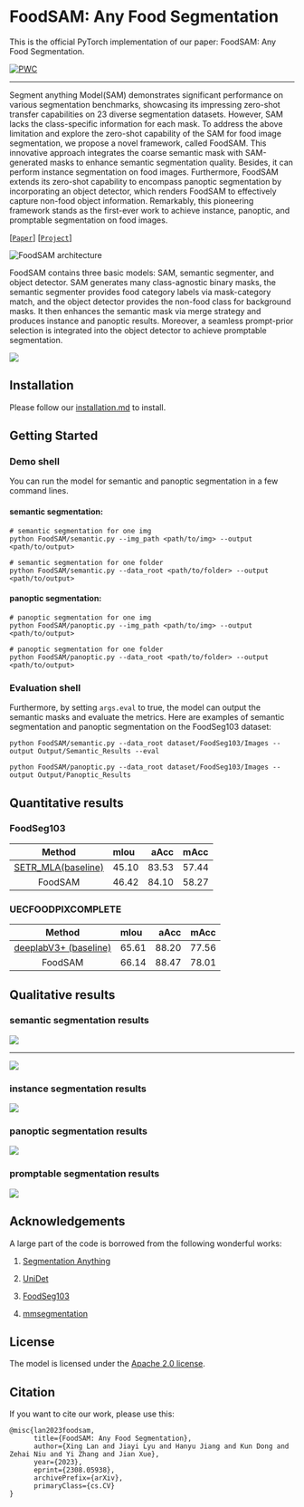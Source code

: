 # FoodSAM: Any Food Segmentation


This is the official PyTorch implementation of our paper:
FoodSAM: Any Food Segmentation.

[![PWC](https://img.shields.io/endpoint.svg?url=https://paperswithcode.com/badge/foodsam-any-food-segmentation/semantic-segmentation-on-foodseg103)](https://paperswithcode.com/sota/semantic-segmentation-on-foodseg103?p=foodsam-any-food-segmentation)

---

Segment anything Model(SAM) demonstrates significant performance on various segmentation benchmarks, showcasing its impressing zero-shot transfer capabilities on 23 diverse segmentation datasets. However, SAM lacks the class-specific information for each mask. To address the above limitation and explore the zero-shot capability of the SAM for food image segmentation, we propose a novel framework, called FoodSAM. This innovative approach integrates the coarse semantic mask with SAM-generated masks to enhance semantic
segmentation quality. Besides, it can perform instance segmentation on food images. Furthermore, FoodSAM extends its zero-shot capability to encompass panoptic segmentation by incorporating an object detector, which renders FoodSAM to effectively capture non-food object information. Remarkably, this pioneering framework stands as the first-ever work to achieve instance, panoptic, and promptable segmentation on food images. 

[[`Paper`](https://arxiv.org/abs/2308.05938)] 
[[`Project`]](https://starhiking.github.io/FoodSAM_Page/)

![FoodSAM architecture](assets/foodsam.jpg)

FoodSAM contains three basic models: SAM, semantic segmenter, and object detector. SAM generates many class-agnostic binary masks, the semantic segmenter provides food category labels via mask-category match, and the object detector provides the non-food class for background masks. It then enhances the semantic mask via merge strategy and produces instance and panoptic results. Moreover, a seamless prompt-prior selection is integrated into the object detector to achieve promptable segmentation.

  <img src="assets/model.jpg" />

## Installation
Please follow our [installation.md](installation.md) to install.


## <a name="GettingStarted"></a>Getting Started

### Demo shell
You can run the model for semantic and panoptic segmentation in a few command lines.

#### semantic segmentation:

    # semantic segmentation for one img
    python FoodSAM/semantic.py --img_path <path/to/img> --output <path/to/output> 

    # semantic segmentation for one folder
    python FoodSAM/semantic.py --data_root <path/to/folder> --output <path/to/output>

#### panoptic segmentation:

    # panoptic segmentation for one img
    python FoodSAM/panoptic.py --img_path <path/to/img> --output <path/to/output>

    # panoptic segmentation for one folder
    python FoodSAM/panoptic.py --data_root <path/to/folder> --output <path/to/output>



### Evaluation shell
Furthermore, by setting `args.eval` to true, the model can output the semantic masks and evaluate the metrics. 
Here are examples of semantic segmentation and panoptic segmentation on the FoodSeg103 dataset:
```
python FoodSAM/semantic.py --data_root dataset/FoodSeg103/Images --output Output/Semantic_Results --eval 
```
```
python FoodSAM/panoptic.py --data_root dataset/FoodSeg103/Images --output Output/Panoptic_Results
```

## Quantitative results

### FoodSeg103
| Method | mIou | aAcc | mAcc 
| :-: | :- | -: | :-: |  
|[SETR_MLA(baseline)](https://github.com/LARC-CMU-SMU/FoodSeg103-Benchmark-v1) | 45.10 | 83.53 | 57.44
FoodSAM | 46.42 | 84.10 |  58.27

### UECFOODPIXCOMPLETE

| Method | mIou | aAcc | mAcc 
| :-: | :- | -: | :-: |  
|[deeplabV3+ (baseline)](https://github.com/HitBadTrap/Foodseg-uecfoodpix)| 65.61 |88.20| 77.56
FoodSAM | 66.14 |88.47 |78.01

## Qualitative results

### semantic segmentation results 

 <img src="assets/semantic.jpg">
 
---

 <img src="assets/semantic_compare.jpg">
 
### instance segmentation results
<img src="assets/instance_compare.jpg">

### panoptic segmentation results
<img src="assets/panoptic_compare.jpg">

### promptable segmentation results
<img src="assets/prompt_vis.jpg">

## Acknowledgements

A large part of the code is borrowed from the following wonderful works:

1. [Segmentation Anything](https://github.com/facebookresearch/segment-anything)

2. [UniDet](https://github.com/xingyizhou/UniDet)

3. [FoodSeg103](https://github.com/LARC-CMU-SMU/FoodSeg103-Benchmark-v1)

4. [mmsegmentation](https://github.com/open-mmlab/mmsegmentation)

## License

The model is licensed under the [Apache 2.0 license](LICENSE).

## Citation
If you want to cite our work, please use this:

```
@misc{lan2023foodsam,
      title={FoodSAM: Any Food Segmentation}, 
      author={Xing Lan and Jiayi Lyu and Hanyu Jiang and Kun Dong and Zehai Niu and Yi Zhang and Jian Xue},
      year={2023},
      eprint={2308.05938},
      archivePrefix={arXiv},
      primaryClass={cs.CV}
}

```
